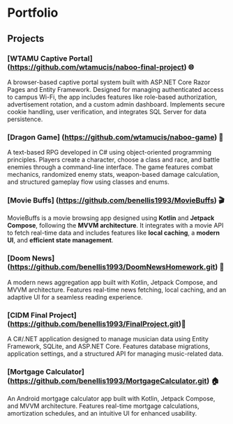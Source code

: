 # Portfolio

## Projects

### [WTAMU Captive Portal] (https://github.com/wtamucis/naboo-final-project) 🌐
A browser-based captive portal system built with ASP.NET Core Razor Pages and Entity Framework. Designed for managing authenticated access to campus Wi-Fi, the app includes features like role-based authorization, advertisement rotation, and a custom admin dashboard. Implements secure cookie handling, user verification, and integrates SQL Server for data persistence.

### [Dragon Game] (https://github.com/wtamucis/naboo-game) 🐉
A text-based RPG developed in C# using object-oriented programming principles. Players create a character, choose a class and race, and battle enemies through a command-line interface. The game features combat mechanics, randomized enemy stats, weapon-based damage calculation, and structured gameplay flow using classes and enums.

### [Movie Buffs] (https://github.com/benellis1993/MovieBuffs) 🎬  
MovieBuffs is a movie browsing app designed using **Kotlin** and **Jetpack Compose**, following the **MVVM architecture**. It integrates with a movie API to fetch real-time data and includes features like **local caching**, a **modern UI**, and **efficient state management**.

### [Doom News] (https://github.com/benellis1993/DoomNewsHomework.git) 📰
A modern news aggregation app built with Kotlin, Jetpack Compose, and MVVM architecture. Features real-time news fetching, local caching, and an adaptive UI for a seamless reading experience.

### [CIDM Final Project] (https://github.com/benellis1993/FinalProject.git)🎵
A C#/.NET application designed to manage musician data using Entity Framework, SQLite, and ASP.NET Core. Features database migrations, application settings, and a structured API for managing music-related data.

### [Mortgage Calculator] (https://github.com/benellis1993/MortgageCalculator.git) 🏠
An Android mortgage calculator app built with Kotlin, Jetpack Compose, and MVVM architecture. Features real-time mortgage calculations, amortization schedules, and an intuitive UI for enhanced usability.
